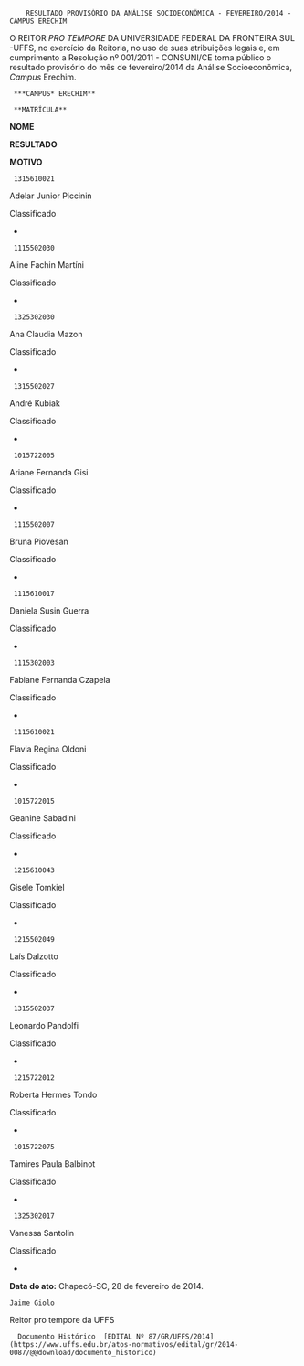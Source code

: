         RESULTADO PROVISÓRIO DA ANÁLISE SOCIOECONÔMICA - FEVEREIRO/2014 - CAMPUS ERECHIM  

O REITOR *PRO TEMPORE* DA UNIVERSIDADE FEDERAL DA FRONTEIRA SUL -UFFS, no exercício da Reitoria, no uso de suas atribuições legais e, em cumprimento a Resolução nº 001/2011 - CONSUNI/CE torna público o resultado provisório do mês de fevereiro/2014 da Análise Socioeconômica, *Campus* Erechim.

     ***CAMPUS* ERECHIM**

     **MATRÍCULA**

   **NOME**

   **RESULTADO**

   **MOTIVO**

     1315610021

   Adelar Junior Piccinin 

   Classificado

   -

     1115502030

   Aline Fachin Martíni

   Classificado

   -

     1325302030

   Ana Claudia Mazon

   Classificado

   -

     1315502027

   André Kubiak

   Classificado

   -

     1015722005

   Ariane Fernanda Gisi

   Classificado

   -

     1115502007

   Bruna Piovesan

   Classificado

   -

     1115610017

   Daniela Susin Guerra

   Classificado

   -

     1115302003

   Fabiane Fernanda Czapela

   Classificado

   -

     1115610021

   Flavia Regina Oldoni

   Classificado

   -

     1015722015

   Geanine Sabadini

   Classificado

   -

     1215610043

   Gisele Tomkiel

   Classificado

   -

     1215502049

   Laís Dalzotto

   Classificado

   -

     1315502037

   Leonardo Pandolfi 

   Classificado

   -

     1215722012

   Roberta Hermes Tondo

   Classificado

   -

     1015722075

   Tamires Paula Balbinot

   Classificado

   -

     1325302017

   Vanessa Santolin

   Classificado

   -

      

   **Data do ato:** Chapecó-SC, 28 de fevereiro de 2014.   
 

    Jaime Giolo   
 Reitor pro tempore da UFFS 

      Documento Histórico  [EDITAL Nº 87/GR/UFFS/2014](https://www.uffs.edu.br/atos-normativos/edital/gr/2014-0087/@@download/documento_historico)     
      